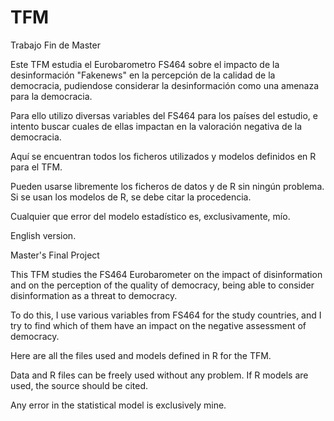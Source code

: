 # TFM
Trabajo Fin de Master

Este TFM estudia el Eurobarometro FS464 sobre el impacto de la desinformación "Fakenews" en la percepción de la calidad de la democracia, pudiendose considerar la desinformación como una amenaza para la democracia.

Para ello utilizo diversas variables del FS464 para los países del estudio, e intento buscar cuales de ellas impactan en la valoración negativa de la democracia.

Aquí se encuentran todos los ficheros utilizados y modelos definidos en R para el TFM.

Pueden usarse libremente los ficheros de datos y de R sin ningún problema. Si se usan los modelos de R, se debe citar la procedencia.

Cualquier que error del modelo estadístico es, exclusivamente, mío.


English version.

Master's Final Project

This TFM studies the FS464 Eurobarometer on the impact of disinformation and on the perception of the quality of democracy, being able to consider disinformation as a threat to democracy.

To do this, I use various variables from FS464 for the study countries, and I try to find which of them have an impact on the negative assessment of democracy.

Here are all the files used and models defined in R for the TFM.

Data and R files can be freely used without any problem. If R models are used, the source should be cited.

Any error in the statistical model is exclusively mine.

